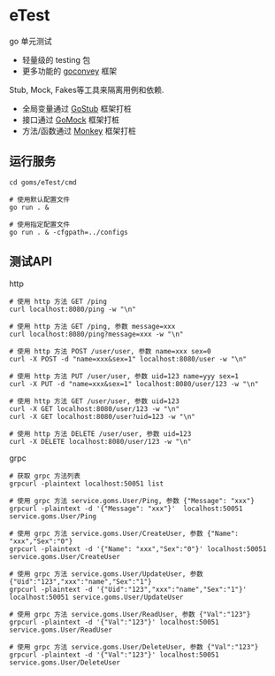 # eTest

go 单元测试
- 轻量级的 testing 包
- 更多功能的 [goconvey][21] 框架

Stub, Mock, Fakes等工具来隔离用例和依赖.
- 全局变量通过 [GoStub][22] 框架打桩
- 接口通过 [GoMock][23] 框架打桩
- 方法/函数通过 [Monkey][24] 框架打桩

[21]:https://github.com/smartystreets/goconvey
[22]:https://github.com/prashantv/gostub
[23]:https://github.com/golang/mock
[24]:https://github.com/bouk/monkey


## 运行服务
```
cd goms/eTest/cmd

# 使用默认配置文件
go run . &  

# 使用指定配置文件
go run . & -cfgpath=../configs  
```

## 测试API

http
```
# 使用 http 方法 GET /ping
curl localhost:8080/ping -w "\n"

# 使用 http 方法 GET /ping, 参数 message=xxx
curl localhost:8080/ping?message=xxx -w "\n"

# 使用 http 方法 POST /user/user, 参数 name=xxx sex=0
curl -X POST -d "name=xxx&sex=1" localhost:8080/user -w "\n"

# 使用 http 方法 PUT /user/user, 参数 uid=123 name=yyy sex=1
curl -X PUT -d "name=xxx&sex=1" localhost:8080/user/123 -w "\n"

# 使用 http 方法 GET /user/user, 参数 uid=123
curl -X GET localhost:8080/user/123 -w "\n"
curl -X GET localhost:8080/user?uid=123 -w "\n"

# 使用 http 方法 DELETE /user/user, 参数 uid=123
curl -X DELETE localhost:8080/user/123 -w "\n" 
```

grpc
```
# 获取 grpc 方法列表
grpcurl -plaintext localhost:50051 list

# 使用 grpc 方法 service.goms.User/Ping, 参数 {"Message": "xxx"}
grpcurl -plaintext -d '{"Message": "xxx"}'  localhost:50051 service.goms.User/Ping

# 使用 grpc 方法 service.goms.User/CreateUser, 参数 {"Name": "xxx","Sex":"0"}
grpcurl -plaintext -d '{"Name": "xxx","Sex":"0"}' localhost:50051 service.goms.User/CreateUser

# 使用 grpc 方法 service.goms.User/UpdateUser, 参数 {"Uid":"123","xxx":"name","Sex":"1"} 
grpcurl -plaintext -d '{"Uid":"123","xxx":"name","Sex":"1"}' localhost:50051 service.goms.User/UpdateUser

# 使用 grpc 方法 service.goms.User/ReadUser, 参数 {"Val":"123"}
grpcurl -plaintext -d '{"Val":"123"}' localhost:50051 service.goms.User/ReadUser

# 使用 grpc 方法 service.goms.User/DeleteUser, 参数 {"Val":"123"}
grpcurl -plaintext -d '{"Val":"123"}' localhost:50051 service.goms.User/DeleteUser
```